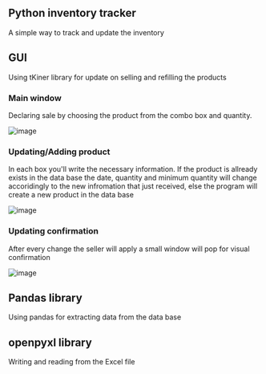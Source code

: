 ## Python inventory tracker 

A simple way to track and update the inventory 

## GUI

Using tKiner library for update on selling and refilling the products 

### Main window

Declaring sale by choosing the product from the combo box and quantity. 

![image](https://user-images.githubusercontent.com/87011531/143555610-5df469e2-6084-46a0-8acf-5ab1bd088d76.png)

### Updating/Adding product

In each box you'll write the necessary information. If the product is allready exists in the data base the date, quantity and minimum quantity will change accoridingly to the new infromation that just received, else the program will create a new product in the data base

![image](https://user-images.githubusercontent.com/87011531/143556961-b61a2499-b673-480c-abe8-d79673adab06.png)


### Updating confirmation

After every change the seller will apply a small window will pop for visual confirmation 

![image](https://user-images.githubusercontent.com/87011531/143557568-ac8c2373-a42c-40be-a1f5-67696f2e7585.png)

## Pandas library

Using pandas for extracting data from the data base

## openpyxl library

Writing and reading from the Excel file




